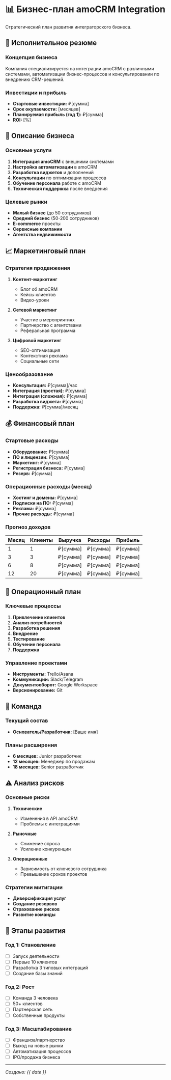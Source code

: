 # 📊 Бизнес-план amoCRM Integration

Стратегический план развития интеграторского бизнеса.

## 🎯 Исполнительное резюме

### Концепция бизнеса
Компания специализируется на интеграции amoCRM с различными системами, автоматизации бизнес-процессов и консультировании по внедрению CRM-решений.

### Инвестиции и прибыль
- **Стартовые инвестиции:** ₽[сумма]
- **Срок окупаемости:** [месяцев]
- **Планируемая прибыль (год 1):** ₽[сумма]
- **ROI:** [%]

## 🏪 Описание бизнеса

### Основные услуги
1. **Интеграция amoCRM** с внешними системами
2. **Настройка автоматизации** в amoCRM
3. **Разработка виджетов** и дополнений
4. **Консультации** по оптимизации процессов
5. **Обучение персонала** работе с amoCRM
6. **Техническая поддержка** после внедрения

### Целевые рынки
- **Малый бизнес** (до 50 сотрудников)
- **Средний бизнес** (50-200 сотрудников)
- **E-commerce** проекты
- **Сервисные компании**
- **Агентства недвижимости**

## 📈 Маркетинговый план

### Стратегия продвижения
1. **Контент-маркетинг**
   - Блог об amoCRM
   - Кейсы клиентов
   - Видео-уроки

2. **Сетевой маркетинг**
   - Участие в мероприятиях
   - Партнерство с агентствами
   - Реферальная программа

3. **Цифровой маркетинг**
   - SEO-оптимизация
   - Контекстная реклама
   - Социальные сети

### Ценообразование
- **Консультация:** ₽[сумма]/час
- **Интеграция (простая):** ₽[сумма]
- **Интеграция (сложная):** ₽[сумма]
- **Разработка виджета:** ₽[сумма]
- **Поддержка:** ₽[сумма]/месяц

## 💰 Финансовый план

### Стартовые расходы
- **Оборудование:** ₽[сумма]
- **ПО и лицензии:** ₽[сумма]
- **Маркетинг:** ₽[сумма]
- **Регистрация бизнеса:** ₽[сумма]
- **Резерв:** ₽[сумма]

### Операционные расходы (месяц)
- **Хостинг и домены:** ₽[сумма]
- **Подписки на ПО:** ₽[сумма]
- **Реклама:** ₽[сумма]
- **Прочие расходы:** ₽[сумма]

### Прогноз доходов
| Месяц | Клиенты | Выручка | Расходы | Прибыль |
|-------|---------|---------|---------|---------|
| 1     | 1       | ₽[сумма] | ₽[сумма] | ₽[сумма] |
| 3     | 3       | ₽[сумма] | ₽[сумма] | ₽[сумма] |
| 6     | 8       | ₽[сумма] | ₽[сумма] | ₽[сумма] |
| 12    | 20      | ₽[сумма] | ₽[сумма] | ₽[сумма] |

## 🎯 Операционный план

### Ключевые процессы
1. **Привлечение клиентов**
2. **Анализ потребностей**
3. **Разработка решения**
4. **Внедрение**
5. **Тестирование**
6. **Обучение персонала**
7. **Поддержка**

### Управление проектами
- **Инструменты:** Trello/Asana
- **Коммуникации:** Slack/Telegram
- **Документооборот:** Google Workspace
- **Версионирование:** Git

## 👥 Команда

### Текущий состав
- **Основатель/Разработчик:** [Ваше имя]

### Планы расширения
- **6 месяцев:** Junior разработчик
- **12 месяцев:** Менеджер по продажам
- **18 месяцев:** Senior разработчик

## ⚠️ Анализ рисков

### Основные риски
1. **Технические**
   - Изменения в API amoCRM
   - Проблемы с интеграциями

2. **Рыночные**
   - Снижение спроса
   - Усиление конкуренции

3. **Операционные**
   - Зависимость от ключевого сотрудника
   - Превышение сроков проектов

### Стратегии митигации
- **Диверсификация услуг**
- **Создание резервов**
- **Страхование рисков**
- **Развитие команды**

## 🎯 Этапы развития

### Год 1: Становление
- [ ] Запуск деятельности
- [ ] Первые 10 клиентов
- [ ] Разработка 3 типовых интеграций
- [ ] Создание базы знаний

### Год 2: Рост
- [ ] Команда 3 человека
- [ ] 50+ клиентов
- [ ] Партнерская сеть
- [ ] Собственные продукты

### Год 3: Масштабирование
- [ ] Франшиза/партнерство
- [ ] Выход на новые рынки
- [ ] Автоматизация процессов
- [ ] IPO/продажа бизнеса

---
*Создано: {{ date }}*
